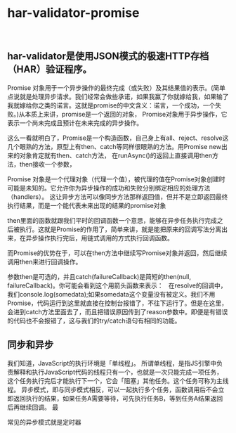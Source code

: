 # har-validator-promise
 
## har-validator是使用JSON模式的极速HTTP存档（HAR）验证程序。
Promise 对象用于一个异步操作的最终完成（或失败）及其结果值的表示。(简单点说就是处理异步请求。我们经常会做些承诺，如果我赢了你就嫁给我，如果输了我就嫁给你之类的诺言。这就是promise的中文含义：诺言，一个成功，一个失败。)从本质上来讲，promise是一个返回的对象， Promise对象用于异步操作，它表示一个尚未完成且预计在未来完成的异步操作。

这么一看就明白了，Promise是一个构造函数，自己身上有all、reject、resolve这几个眼熟的方法，原型上有then、catch等同样很眼熟的方法。用Promise new出来的对象肯定就有then、catch方法， 在runAsync()的返回上直接调用then方法，then接收一个参数，

Promise 对象是一个代理对象（代理一个值），被代理的值在Promise对象创建时可能是未知的。它允许你为异步操作的成功和失败分别绑定相应的处理方法（handlers）。 这让异步方法可以像同步方法那样返回值，但并不是立即返回最终执行结果，而是一个能代表未来出现的结果的promise对象

then里面的函数就跟我们平时的回调函数一个意思，能够在异步任务执行完成之后被执行。这就是Promise的作用了，简单来讲，就是能把原来的回调写法分离出来，在异步操作执行完后，用链式调用的方式执行回调函数。

而Promise的优势在于，可以在then方法中继续写Promise对象并返回，然后继续调用then来进行回调操作。

参数then是可选的，并且catch(failureCallback)是简短的then(null, failureCallback)。你可能会看到这个用箭头函数来表示：
 
在resolve的回调中，我们console.log(somedata);如果somedata这个变量没有被定义。我们不用Promise，代码运行到这里就直接在控制台报错了，不往下运行了。但是在这里，会进到catch方法里面去了，而且把错误原因传到了reason参数中。即便是有错误的代码也不会报错了，这与我们的try/catch语句有相同的功能。
 ## 同步和异步
 我们知道，JavaScript的执行环境是「单线程」。 所谓单线程，是指JS引擎中负责解释和执行JavaScript代码的线程只有一个，也就是一次只能完成一项任务，这个任务执行完后才能执行下一个，它会「阻塞」其他任务。这个任务可称为主线程。 
 异步模式，即与同步模式相反，可以一起执行多个任务，函数调用后不会立即返回执行的结果，如果任务A需要等待，可先执行任务B，等到任务A结果返回后再继续回调。 最
 
 常见的异步模式就是定时器

